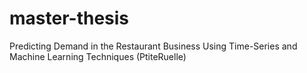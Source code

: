 # master-thesis
Predicting Demand in the Restaurant Business Using Time-Series and Machine Learning Techniques (PtiteRuelle)
